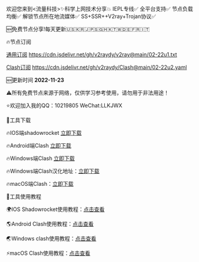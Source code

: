 欢迎您来到<流量科技>✨科学上网技术分享💥
IEPL专线✅
全平台支持✅
节点负载均衡✅
解锁节点所在地流媒体✅
SS+SSR++V2ray+Trojan协议✅

🆕免费节点分享!每天更新🇺🇸🇰🇷🇯🇵🇸🇬🇭🇰🇹🇼🇩🇪🇫🇷🇮🇹

🔥节点订阅

[通用订阅](https://cdn.jsdelivr.net/gh/v2raydy/v2ray@main/02-22u1.txt) https://cdn.jsdelivr.net/gh/v2raydy/v2ray@main/02-22u1.txt

[Clash订阅](https://cdn.jsdelivr.net/gh/v2raydy/Clash@main/02-22u2.yaml) https://cdn.jsdelivr.net/gh/v2raydy/Clash@main/02-22u2.yaml

🆕更新时间 **2022-11-23**

⚠️所有免费节点来源于网络，仅供学习参考使用，请勿用于非法用途！

⭐️欢迎加入我的QQ：10219805 WeChat:LLKJWX 

🌈工具下载

🔥IOS端shadowrocket [立即下载](https://apps.apple.com/us/app/shadowrocket.apk)

🔥Android端Clash [立即下载](https://download.hutao.cloud/clients/Clash-Android.apk)

🔥Windows端Clash [立即下载](https://download.hutao.cloud/clients/Clash-Windows.exe)

🔥Windows端Clash汉化地址：[立即下载](https://drive.google.com/file/d/1hLY1pedrIxA1u8sEkPWnMLEsQawD0nvf/view?usp=sharing)

🔥macOS端Clash：[立即下载](https://download.hutao.cloud/clients/ClashX.dmg)

🌟工具使用教程

🌍IOS Shadowrocket使用教程：[点击查看](https://hutaocloud-1.gitbook.io/hutaocloud/ios/shadowrocket)

🌎Android Clash使用教程：[点击查看](https://hutaocloud-1.gitbook.io/hutaocloud/android/clashforandroid)

🌏Windows clash使用教程：[点击查看](https://hutaocloud-1.gitbook.io/hutaocloud/windows/clash-for-windows)

⚡️macOS Clash使用教程：[点击查看](https://hutaocloud-1.gitbook.io/hutaocloud/mac/clashx)
